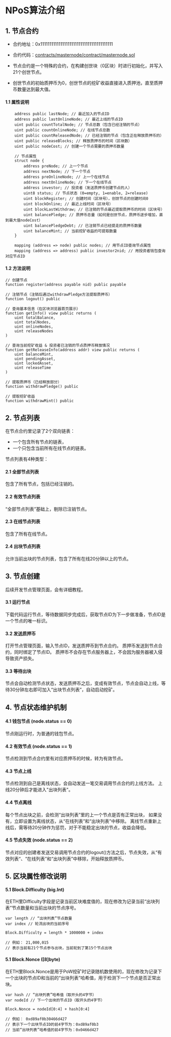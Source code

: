 # NPoS算法介绍

## 1. 节点合约
- 合约地址：0x1111111111111111111111111111111111111111
- 合约代码：[contracts/masternode/contract/masternode.sol](https://github.com/rolong/mychain/blob/main/contracts/masternode/contract/masternode.sol)

- 节点合约是一个特殊的合约，在构建创世块（0区块）时进行初始化，并写入21个创世节点。
- 创世节点的初始质押币为0，创世节点的挖矿收益直接进入质押池，直至质押币数量达到最大值。

#### 1.1 属性说明

```
    address public lastNode; // 最近加入的节点ID
    address public lastOnlineNode; // 最近上线的节点ID
    uint public countTotalNode; // 节点总数（包含已经注销的节点）
    uint public countOnlineNode; // 在线节点总数
    uint public countReleasedNode; // 已经注销的节点（包含正在释放质押币的）
    uint public releaseBlocks; // 释放质押币的时间（区块数）
    uint public nodeCost; // 创建一个节点需要的质押币数量

    // 节点属性
    struct node {
        address preNode; // 上一个节点
        address nextNode; // 下一个节点
        address preOnlineNode; // 上一个在线节点
        address nextOnlineNode; // 下一个在线节点
        address investor; // 投资者（发送质押币创建节点的人）
        uint8 status; // 节点状态 (0=empty, 1=enable, 2=release)
        uint blockRegister; // 创建时间（区块号），创世节点的创建时间0
        uint blockOnline; // 最近上线时间（区块号）
        uint blockLastWithdraw; // 已注销的节点最近提取质押币的时间（区块号）
        uint balancePledge; // 质押币总量（如何是创世节点，质押币逐步增加，直到最大值nodeCost）
        uint balancePledgeDebt; // 已注销节点已经提走的质押币数量
        uint balanceMint; // 当前挖矿收益的可提取数量
    }

    mapping (address => node) public nodes; // 用节点ID查询节点属性
    mapping (address => address) public investor2nid; // 用投资者钱包查询对应节点ID
```

#### 1.2 方法说明

```
// 创建节点
function register(address payable nid) public payable

// 注销节点（注销后通过withdrawPledge方法提取质押币）
function logout() public

// 查询基本信息（在区块浏览器首页展示）
function getInfo() view public returns (
    uint totalBalance,
    uint totalNodes,
    uint onlineNodes,
    uint releaseNodes
)

// 查询当前挖矿收益 & 投资者已注销的节点质押币释放情况
function getReleaseInfo(address addr) view public returns (
    uint balanceMint,
    uint pendingAsset,
    uint lockedAsset,
    uint releaseTime
)

// 提取质押币（已经释放部分）
function withdrawPledge() public

// 提取挖矿收益
function withdrawMint() public
```

## 2. 节点列表
在节点合约里记录了2个双向链表：
- 一个包含所有节点的链表，
- 一个只包含当前所有在线节点的链表。

节点列表有4种类型：

#### 2.1 全部节点列表
包含了所有节点，包括已经注销的。
#### 2.2 有效节点列表
“全部节点列表”基础上，剔除已注销节点。
#### 2.3 在线节点列表
包含了所有在线节点。
#### 2.4 出块节点列表
允许当前出块的节点列表，包含了所有在线20分钟以上的节点。

## 3. 节点创建
后续开发节点管理页面，会有详细教程。
#### 3.1 运行节点
下载代码运行节点，等待数据同步完成后，获取节点ID为下一步做准备，节点ID是一个节点的唯一标识。

#### 3.2 发送质押币
打开节点管理页面，输入节点ID，发送质押币到节点合约。
质押币发送到节点合约，同时绑定了节点ID。
质押币不会存在节点服务器上，不会因为服务器被入侵导致资产损失。

#### 3.3 等待出块
节点会自动检测节点状态，发送质押币之后，变成有效节点，节点会自动上线，等待30分钟左右即可加入“出块节点列表”，自动启动挖矿。

## 4. 节点状态维护机制
#### 4.1 钱包节点 (node.status == 0)
节点刚运行时，为普通的钱包节点。

#### 4.2 有效节点 (node.status == 1)
节点检测到节点合约里有对应质押币的时候，转为有效节点。

#### 4.3 节点上线
节点检测到自己是离线状态，会自动发送一笔交易调用节点合约的上线方法。
上线20分钟后才能进入"出块列表"。

#### 4.4 节点离线
每个节点出块之前，会检测“出块列表”里的上一个节点是否有正常出块，
如果没有，立即设置为离线状态，从“在线列表”和“出块列表”中移除。
离线节点重新上线后，需等待20分钟作为惩罚，对于不能稳定出块的节点，收益会降低。

#### 4.5 节点失效 (node.status == 2)
节点对应的创建者发送交易调用节点合约的logout()方法之后，节点失效，从“有效列表“、“在线列表”和“出块列表”中移除，开始释放质押币。

## 5. 区块属性修改说明

#### 5.1 Block.Difficulty (big.Int)
在ETH里Difficulty字段是记录当前区块难度值的，现在修改为记录当前“出块列表”节点数量和当前出块的节点序号。

```
var length // “出块列表”节点数量
var index // 轮流出块的当前序号

Block.Difficulty = length * 1000000 + index

// 例如： 21,000,015
// 表示当前有21个节点参与出块，当前轮到了第15个节点出块
```

#### 5.1 Block.Nonce ([8]byte)
在ETH里Block.Nonce是用于PoW挖矿时记录随机数使用的，现在修改为记录下一个出块的节点ID和当前的“出块列表”哈希值，用于检测下一个节点是否正常出块。
```
var hash // “出块列表”哈希值（取开头的4字节）
var nodeId // 下一个出块的节点ID（取开头的4字节）

Block.Nonce = nodeId[0:4] + hash[0:4]

// 例如： 0xd89af0b30466d427
// 表示下一个出块节点ID的前4字节为：0xd89af0b3
// 当前“出块列表”哈希值的前4字节为：0x0466d427
```

